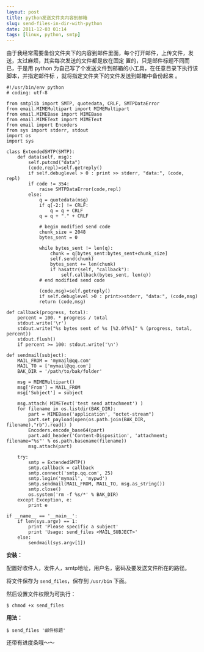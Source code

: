 ```yaml
---
layout: post
title: python发送文件夹内容到邮箱
slug: send-files-in-dir-with-python
date: 2011-12-03 01:14
tags: [linux, python, smtp]
---
```


由于我经常需要备份文件夹下的内容到邮件里面，每个打开邮件，上传文件，发送，太过麻烦，其实每次发送的文件都是放在固定
置的，只是邮件标题不同而已，于是用 python 为自己写了个发送文件到邮箱的小工具，在任意目录下执行该脚本，并指定邮件标
，就将指定文件夹下的文件发送到邮箱中备份起来 。

    #!/usr/bin/env python
    # coding: utf-8

    from smtplib import SMTP, quotedata, CRLF, SMTPDataError
    from email.MIMEMultipart import MIMEMultipart
    from email.MIMEBase import MIMEBase
    from email.MIMEText import MIMEText
    from email import Encoders
    from sys import stderr, stdout
    import os
    import sys

    class ExtendedSMTP(SMTP):
        def data(self, msg):
            self.putcmd("data")
            (code,repl)=self.getreply()
            if self.debuglevel > 0 : print >> stderr, "data:", (code, repl)
            if code != 354:
                raise SMTPDataError(code,repl)
            else:
                q = quotedata(msg)
                if q[-2:] != CRLF:
                    q = q + CRLF
                q = q + "." + CRLF

                # begin modified send code
                chunk_size = 2048
                bytes_sent = 0

                while bytes_sent != len(q):
                    chunk = q[bytes_sent:bytes_sent+chunk_size]
                    self.send(chunk)
                    bytes_sent += len(chunk)
                    if hasattr(self, "callback"):
                        self.callback(bytes_sent, len(q))
                # end modified send code

                (code,msg)=self.getreply()
                if self.debuglevel >0 : print>>stderr, "data:", (code,msg)
                return (code,msg)

    def callback(progress, total):
        percent = 100. * progress / total
        stdout.write('\r')
        stdout.write("%s bytes sent of %s [%2.0f%%]" % (progress, total, percent))
        stdout.flush()
        if percent >= 100: stdout.write('\n')

    def sendmail(subject):
        MAIL_FROM = 'mymail@qq.com'
        MAIL_TO = ['mymail@qq.com']
        BAK_DIR = '/path/to/bak/folder'

        msg = MIMEMultipart()
        msg['From'] = MAIL_FROM
        msg['Subject'] = subject

        msg.attach( MIMEText('test send attachment') )
        for filename in os.listdir(BAK_DIR):
            part = MIMEBase('application', "octet-stream")
            part.set_payload(open(os.path.join(BAK_DIR, filename),"rb").read() )
            Encoders.encode_base64(part)
            part.add_header('Content-Disposition', 'attachment; filename="%s"' % os.path.basename(filename))
            msg.attach(part)

        try:
            smtp = ExtendedSMTP()
            smtp.callback = callback
            smtp.connect('smtp.qq.com', 25)
            smtp.login('mymail', 'mypwd')
            smtp.sendmail(MAIL_FROM, MAIL_TO, msg.as_string())
            smtp.close()
            os.system('rm -f %s/*' % BAK_DIR)
        except Exception, e:
            print e

    if __name__ == '__main__':
        if len(sys.argv) == 1:
            print 'Please specific a subject'
            print 'Usage: send_files <MAIL_SUBJECT>'
        else:
            sendmail(sys.argv[1])

**安装：**

配置好收件人，发件人，smtp地址，用户名，密码及要发送文件所在的路径。

将文件保存为 `send_files`，保存到 `/usr/bin` 下面。

然后设置文件权限为可执行：

    $ chmod +x send_files

**用法：**

    $ send_files '邮件标题'

还带有进度条哦～～
